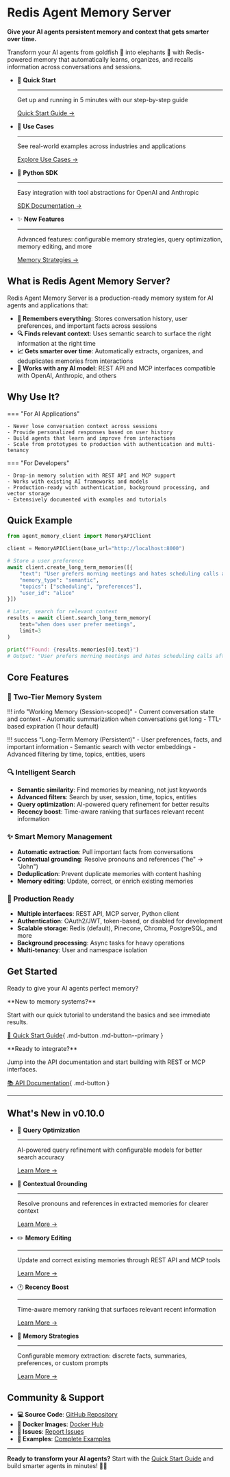 # Redis Agent Memory Server

**Give your AI agents persistent memory and context that gets smarter over time.**

Transform your AI agents from goldfish 🐠 into elephants 🐘 with Redis-powered memory that automatically learns, organizes, and recalls information across conversations and sessions.

<div class="grid cards" markdown>

-   🚀 **Quick Start**

    ---

    Get up and running in 5 minutes with our step-by-step guide

    [Quick Start Guide →](quick-start.md)

-   🧠 **Use Cases**

    ---

    See real-world examples across industries and applications

    [Explore Use Cases →](use-cases.md)

-   🐍 **Python SDK**

    ---

    Easy integration with tool abstractions for OpenAI and Anthropic

    [SDK Documentation →](python-sdk.md)

-   ✨ **New Features**

    ---

    Advanced features: configurable memory strategies, query optimization, memory editing, and more

    [Memory Strategies →](memory-strategies.md)

</div>

## What is Redis Agent Memory Server?

Redis Agent Memory Server is a production-ready memory system for AI agents and applications that:

- **🧠 Remembers everything**: Stores conversation history, user preferences, and important facts across sessions
- **🔍 Finds relevant context**: Uses semantic search to surface the right information at the right time
- **📈 Gets smarter over time**: Automatically extracts, organizes, and deduplicates memories from interactions
- **🔌 Works with any AI model**: REST API and MCP interfaces compatible with OpenAI, Anthropic, and others

## Why Use It?

=== "For AI Applications"

    - Never lose conversation context across sessions
    - Provide personalized responses based on user history
    - Build agents that learn and improve from interactions
    - Scale from prototypes to production with authentication and multi-tenancy

=== "For Developers"

    - Drop-in memory solution with REST API and MCP support
    - Works with existing AI frameworks and models
    - Production-ready with authentication, background processing, and vector storage
    - Extensively documented with examples and tutorials

## Quick Example

```python
from agent_memory_client import MemoryAPIClient

client = MemoryAPIClient(base_url="http://localhost:8000")

# Store a user preference
await client.create_long_term_memories([{
    "text": "User prefers morning meetings and hates scheduling calls after 4 PM",
    "memory_type": "semantic",
    "topics": ["scheduling", "preferences"],
    "user_id": "alice"
}])

# Later, search for relevant context
results = await client.search_long_term_memory(
    text="when does user prefer meetings",
    limit=3
)

print(f"Found: {results.memories[0].text}")
# Output: "User prefers morning meetings and hates scheduling calls after 4 PM"
```

## Core Features

### 🧠 Two-Tier Memory System

!!! info "Working Memory (Session-scoped)"
    - Current conversation state and context
    - Automatic summarization when conversations get long
    - TTL-based expiration (1 hour default)

!!! success "Long-Term Memory (Persistent)"
    - User preferences, facts, and important information
    - Semantic search with vector embeddings
    - Advanced filtering by time, topics, entities, users

### 🔍 Intelligent Search
- **Semantic similarity**: Find memories by meaning, not just keywords
- **Advanced filters**: Search by user, session, time, topics, entities
- **Query optimization**: AI-powered query refinement for better results
- **Recency boost**: Time-aware ranking that surfaces relevant recent information

### ✨ Smart Memory Management
- **Automatic extraction**: Pull important facts from conversations
- **Contextual grounding**: Resolve pronouns and references ("he" → "John")
- **Deduplication**: Prevent duplicate memories with content hashing
- **Memory editing**: Update, correct, or enrich existing memories

### 🚀 Production Ready
- **Multiple interfaces**: REST API, MCP server, Python client
- **Authentication**: OAuth2/JWT, token-based, or disabled for development
- **Scalable storage**: Redis (default), Pinecone, Chroma, PostgreSQL, and more
- **Background processing**: Async tasks for heavy operations
- **Multi-tenancy**: User and namespace isolation

## Get Started

Ready to give your AI agents perfect memory?

<div class="grid" markdown>

<div markdown>
**New to memory systems?**

Start with our quick tutorial to understand the basics and see immediate results.

[🚀 Quick Start Guide](quick-start.md){ .md-button .md-button--primary }
</div>

<div markdown>
**Ready to integrate?**

Jump into the API documentation and start building with REST or MCP interfaces.

[📚 API Documentation](api.md){ .md-button }
</div>

</div>

---

## What's New in v0.10.0

<div class="grid cards" markdown>

-   🧠 **Query Optimization**

    ---

    AI-powered query refinement with configurable models for better search accuracy

    [Learn More →](query-optimization.md)

-   🔗 **Contextual Grounding**

    ---

    Resolve pronouns and references in extracted memories for clearer context

    [Learn More →](contextual-grounding.md)

-   ✏️ **Memory Editing**

    ---

    Update and correct existing memories through REST API and MCP tools

    [Learn More →](memory-editing.md)

-   🕐 **Recency Boost**

    ---

    Time-aware memory ranking that surfaces relevant recent information

    [Learn More →](recency-boost.md)

-   🧠 **Memory Strategies**

    ---

    Configurable memory extraction: discrete facts, summaries, preferences, or custom prompts

    [Learn More →](memory-strategies.md)

</div>

## Community & Support

- **💻 Source Code**: [GitHub Repository](https://github.com/redis/agent-memory-server)
- **🐳 Docker Images**: [Docker Hub](https://hub.docker.com/r/andrewbrookins510/agent-memory-server)
- **🐛 Issues**: [Report Issues](https://github.com/redis/agent-memory-server/issues)
- **📖 Examples**: [Complete Examples](https://github.com/redis/agent-memory-server/tree/main/examples)

---

**Ready to transform your AI agents?** Start with the [Quick Start Guide](quick-start.md) and build smarter agents in minutes! 🧠✨
